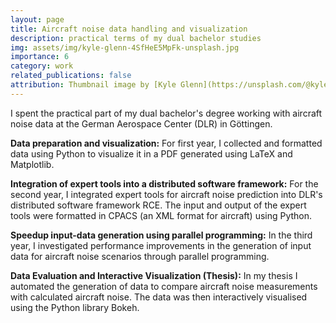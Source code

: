 ```yaml
---
layout: page
title: Aircraft noise data handling and visualization
description: practical terms of my dual bachelor studies
img: assets/img/kyle-glenn-4SfHeE5MpFk-unsplash.jpg
importance: 6
category: work
related_publications: false
attribution: Thumbnail image by [Kyle Glenn](https://unsplash.com/@kylejglenn?utm_content=creditCopyText&utm_medium=referral&utm_source=unsplash), on [Unsplash](https://unsplash.com/photos/low-angle-photography-red-and-white-plane-4SfHeE5MpFk?utm_content=creditCopyText&utm_medium=referral&utm_source=unsplash).
---
```


I spent the practical part of my dual bachelor's degree working with aircraft noise data at the German Aerospace Center (DLR) in Göttingen.

**Data preparation and visualization:**
For first year, I collected and formatted data using Python to visualize it in a PDF generated using LaTeX and Matplotlib.

**Integration of expert tools into a distributed software framework:**
For the second year, I integrated expert tools for aircraft noise prediction into DLR's distributed software framework RCE.
The input and output of the expert tools were formatted in CPACS (an XML format for aircraft) using Python.

**Speedup input-data generation using parallel programming:**
In the third year, I investigated performance improvements in the generation of input data for aircraft noise scenarios through parallel programming.

**Data Evaluation and Interactive Visualization (Thesis):**
In my thesis I automated the generation of data to compare aircraft noise measurements with calculated aircraft noise.
The data was then interactively visualised using the Python library Bokeh.
